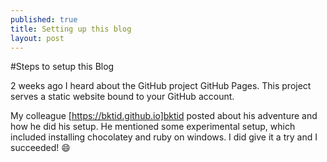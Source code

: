 ```yaml
---
published: true
title: Setting up this blog
layout: post
---
```

#Steps to setup this Blog

2 weeks ago I heard about the GitHub project GitHub Pages. This project serves a static website bound to your GitHub account.

My colleague [https://bktid.github.io]bktid posted about his adventure and how he did his setup.
He mentioned some experimental setup, which included installing chocolatey and ruby on windows.
I did give it a try and I succeeded! :smile: